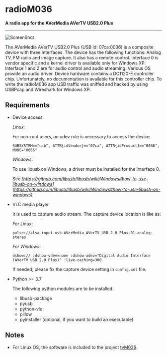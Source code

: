# radioM036
**A radio app for the AVerMedia AVerTV USB2.0 Plus**

---

![ScreenShot](https://burabizim.org.tr/radioM036/Screenshot-radioM036.png) 

The AVerMedia AVerTV USB2.0 Plus (USB Id: 07ca:0036) is a composite device with three interfaces. The device has the following functions: Analog TV, FM radio and image capture. It also has a remote control. Interface 0 is vendor specific and a kernel driver is available only for Windows XP. Interface 1 and 2 are for audio control and audio streaming. Various OS provide an audio driver. Device hardware contains a DC1120-E controller chip. Unfortunately, no documentation is available for this controller chip. To write the radioM036 app USB traffic was sniffed and hacked by using USBPcap and Wireshark for Windows XP.

## Requirements

- Device access
    
    *Linux*: 
    
    For non-root users, an udev rule is necessary to access the device.

    `SUBSYSTEM=="usb", ATTR{idVendor}=="07ca", ATTR{idProduct}=="0036", MODE="0666"`
    
    *Windows*:
    
    To use libusb on Windows, a driver must be installed for the Interface 0.
    
    See *[https://github.com/libusb/libusb/wiki/Windows#how-to-use-libusb-on-windows](https://github.com/libusb/libusb/wiki/Windows#how-to-use-libusb-on-windows)*
    
    
    
- VLC media player
    
    It is used to capture audio stream. The capture device location is like as:
    
    *For Linux*:
    
    `pulse://alsa_input.usb-AVerMedia_AVerTV_USB_2.0_Plus-01.analog-stereo`

    *For Windows*:
    
    `dshow:// :dshow-vdev=none :dshow-adev="Digital Audio Interface (AVerTV USB 2.0 Plus)" :live-caching=300`
    
    If needed, please fix the capture device setting in `config.xml`  file.

- Python >= 3.7

    The following python modules are to be installed.

    - libusb-package
    - pyusb
    - python-vlc
    - pillow
    - pyinstaller (optional, if you want to build an executable)
 
 ## Notes

- For Linux OS, the software is included to the project [tvM036](https://github.com/sgngr/tv-m036).

